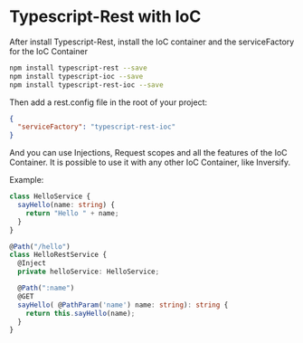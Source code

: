# Typescript-Rest with IoC

After install Typescript-Rest, install the IoC container and the serviceFactory for the IoC Container

```bash
npm install typescript-rest --save
npm install typescript-ioc --save
npm install typescript-rest-ioc --save
```

Then add a rest.config file in the root of your project:

```json
{
  "serviceFactory": "typescript-rest-ioc"
}
```

And you can use Injections, Request scopes and all the features of the IoC Container. It is possible to use it with any other IoC Container, like Inversify.

Example:

```typescript
class HelloService {
  sayHello(name: string) {
    return "Hello " + name;
  }
}

@Path("/hello")
class HelloRestService {
  @Inject
  private helloService: HelloService;

  @Path(":name")
  @GET
  sayHello( @PathParam('name') name: string): string {
    return this.sayHello(name);
  }
}
```
